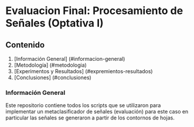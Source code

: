 # Evaluacion Final: Procesamiento de Señales (Optativa I)
## Contenido
1. [Información General] (#informacion-general)
2. [Metodología] (#metodologia)
3. [Experimentos y Resultados] (#expremientos-resultados)
4. [Conclusiones] (#conclusiones)


### Información General
Este repositorio contiene todos los scripts que se utilizaron para implementar un metaclasificador de señales (evaluación) para este caso
 en particular las señales se generaron a partir de los contornos de hojas.
